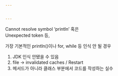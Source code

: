 ```yaml
---


---
```


<p>Cannot resolve symbol ‘println’ 혹은<br>
Unexpected token 등,</p>
<p>가장 기본적인 println()이나 for, while 등 인식 안 될 경우</p>
<ol>
<li>JDK 인식 안됐을 수 있음</li>
<li>file -&gt; invalidated caches / Restart</li>
<li>메서드가 아니라 클래스 부분에서 코드를 작성하는 실수</li>
</ol>

